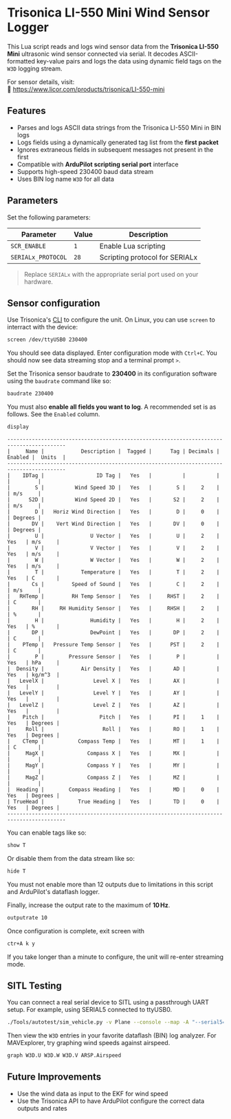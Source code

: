 # Trisonica LI-550 Mini Wind Sensor Logger

This Lua script reads and logs wind sensor data from the **Trisonica LI-550 Mini** ultrasonic wind sensor connected via serial. It decodes ASCII-formatted key-value pairs and logs the data using dynamic field tags on the `W3D` logging stream.

For sensor details, visit:  
🔗 https://www.licor.com/products/trisonica/LI-550-mini

## Features

- Parses and logs ASCII data strings from the Trisonica LI-550 Mini in BIN logs 
- Logs fields using a dynamically generated tag list from the **first packet**
- Ignores extraneous fields in subsequent messages not present in the first
- Compatible with **ArduPilot scripting serial port** interface
- Supports high-speed 230400 baud data stream
- Uses BIN log name `W3D` for all data

## Parameters

Set the following parameters:

| Parameter       | Value   | Description                    |
|----------------|----------|--------------------------------|
| `SCR_ENABLE`   | `1`      | Enable Lua scripting           |
| `SERIALx_PROTOCOL` | `28` | Scripting protocol for SERIALx |


> Replace `SERIALx` with the appropriate serial port used on your hardware.

## Sensor configuration

Use Trisonica's [CLI](logger:write) to configure the unit. On Linux, you can use `screen` to interract with the device:
```bash
screen /dev/ttyUSB0 230400
```
You should see data displayed. Enter configuration mode with `Ctrl+C`.
You should now see data streaming stop and a terminal prompt `>`.

Set the Trisonica sensor baudrate to **230400** in its configuration software using the `baudrate` command like so:
```bash
baudrate 230400
```

You must also **enable all fields you want to log**. A recommended set is as follows. See the `Enabled` column.

```bash
display
```

```
-----------------------------------------------------------------------------------------
|     Name |            Description |  Tagged |      Tag | Decimals | Enabled |  Units  |
-----------------------------------------------------------------------------------------
|    IDTag |                 ID Tag |   Yes   |          |          |         |         |
|        S |          Wind Speed 3D |   Yes   |        S |     2    |         | m/s     |
|      S2D |          Wind Speed 2D |   Yes   |       S2 |     2    |         | m/s     |
|        D |   Horiz Wind Direction |   Yes   |        D |     0    |         | Degrees |
|       DV |    Vert Wind Direction |   Yes   |       DV |     0    |         | Degrees |
|        U |               U Vector |   Yes   |        U |     2    |   Yes   | m/s     |
|        V |               V Vector |   Yes   |        V |     2    |   Yes   | m/s     |
|        W |               W Vector |   Yes   |        W |     2    |   Yes   | m/s     |
|        T |            Temperature |   Yes   |        T |     2    |   Yes   | C       |
|       Cs |         Speed of Sound |   Yes   |        C |     2    |         | m/s     |
|   RHTemp |         RH Temp Sensor |   Yes   |     RHST |     2    |         | C       |
|       RH |     RH Humidity Sensor |   Yes   |     RHSH |     2    |         | %       |
|        H |               Humidity |   Yes   |        H |     2    |   Yes   | %       |
|       DP |               DewPoint |   Yes   |       DP |     2    |         | C       |
|    PTemp |   Pressure Temp Sensor |   Yes   |      PST |     2    |         | C       |
|        P |        Pressure Sensor |   Yes   |        P |          |   Yes   | hPa     |
|  Density |            Air Density |   Yes   |       AD |          |   Yes   | kg/m^3  |
|   LevelX |                Level X |   Yes   |       AX |          |   Yes   |         |
|   LevelY |                Level Y |   Yes   |       AY |          |   Yes   |         |
|   LevelZ |                Level Z |   Yes   |       AZ |          |   Yes   |         |
|    Pitch |                  Pitch |   Yes   |       PI |     1    |   Yes   | Degrees |
|     Roll |                   Roll |   Yes   |       RO |     1    |   Yes   | Degrees |
|    CTemp |           Compass Temp |   Yes   |       MT |     1    |         | C       |
|     MagX |              Compass X |   Yes   |       MX |          |         |         |
|     MagY |              Compass Y |   Yes   |       MY |          |         |         |
|     MagZ |              Compass Z |   Yes   |       MZ |          |         |         |
|  Heading |        Compass Heading |   Yes   |       MD |     0    |   Yes   | Degrees |
| TrueHead |           True Heading |   Yes   |       TD |     0    |   Yes   | Degrees |
-----------------------------------------------------------------------------------------
```

You can enable tags like so:
```bash
show T
```

Or disable them from the data stream like so:
```bash
hide T
```

You must not enable more than 12 outputs due to limitations in this script and ArduPilot's dataflash logger.

Finally, increase the output rate to the maximum of **10 Hz**.
```bash
outputrate 10
```

Once configuration is complete, exit screen with
```bash
ctr+A k y
```

If you take longer than a minute to configure, the unit will re-enter streaming mode.

## SITL Testing

You can connect a real serial device to SITL using a passthrough UART setup.
For example, using SERIAL5 connected to ttyUSB0.

```bash
./Tools/autotest/sim_vehicle.py -v Plane --console --map -A "--serial5=uart:/dev/ttyUSB0" -D
```

Then view the `W3D` entries in your favorite dataflash (BIN) log analyzer.
For  MAVExplorer, try graphing wind speeds against airspeed.

```bash
graph W3D.U W3D.W W3D.V ARSP.Airspeed
```

## Future Improvements

* Use the wind data as input to the EKF for wind speed
* Use the Trisonica API to have ArduPilot configure the correct data outputs and rates
